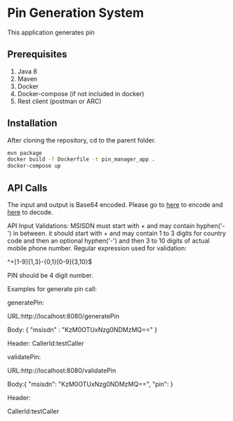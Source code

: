 # Pin Generation System

This application generates pin 

## Prerequisites
1. Java 8
2. Maven
3. Docker
4. Docker-compose (if not included in docker)
5. Rest client (postman or ARC)

## Installation

After cloning the repository, cd to the parent folder.

```bash
mvn package
docker build -f Dockerfile -t pin_manager_app .
docker-compose up
```

## API Calls
The input and output is Base64 encoded.
Please go to [here](https://www.base64encode.org/) to encode and [here](https://www.base64decode.org/) to decode.

API Input Validations:
MSISDN must start with + and may contain hyphen('-') in between.
it should start with + and may contain 1 to 3 digits for country code and then an optional hyphen('-') and then 3 to 10 digits of actual mobile phone number.
Regular expression used for validation:

^\+[1-9]{1,3}\-{0,1}[0-9]{3,10}$

PIN should be 4 digit number.

Examples for generate pin call:

generatePin:

URL:http://localhost:8080/generatePin

Body:
{
    "msisdn" :  "KzM0OTUxNzg0NDMzMQ=="
}

Header:
CallerId:testCaller

validatePin:

URL:http://localhost:8080/validatePin

Body:{
    "msisdn": "KzM0OTUxNzg0NDMzMQ==",
    "pin": <Pin returned from previous call>
}

Header:

CallerId:testCaller